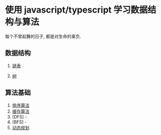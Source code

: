 # 使用 javascript/typescript 学习数据结构与算法

每个不曾起舞的日子, 都是对生命的辜负.

## 数据结构

1. [链表](./src/LinkedList/README.md)

2. [树](./src/Tree/README.md)

## 算法基础

1. [排序算法](./src/algorithms/sort/README.md)
2. [缓存算法](./src/algorithms/cache/README.md)
3. [DFS] -
4. [BFS] -
5. [动态规划](./src/algorithms/dp/README.md)
